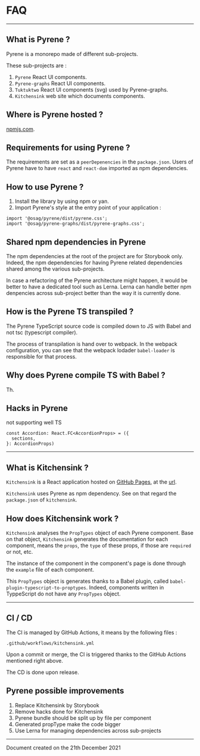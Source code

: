 # FAQ

----
## What is Pyrene ?
Pyrene is a monorepo made of different sub-projects.

These sub-projects are :
1. `Pyrene` React UI components.
2. `Pyrene-graphs` React UI components.
3. `Tuktuktwo` React UI components (svg) used by Pyrene-graphs.
4. `Kitchensink` web site which documents components.
## Where is Pyrene hosted ?
[npmjs.com](https://www.npmjs.com/package/@osag/pyrene).

## Requirements for using Pyrene ?
The requirements are set as a `peerDepenencies` in the `package.json`. Users of Pyrene have to have `react` and `react-dom` imported as npm dependencies.

## How to use Pyrene ?
1. Install the library by using npm or yan.
2. Import Pyrene's style at the entry point of your application :

```
import '@osag/pyrene/dist/pyrene.css';
import '@osag/pyrene-graphs/dist/pyrene-graphs.css';
```

## Shared npm dependencies in Pyrene
The npm dependencies at the root of the project are for Storybook only. Indeed, the npm dependencies for having Pyrene related dependencies shared among the various sub-projects.

In case a refactoring of the Pyrene architecture might happen, it would be better to have a dedicated tool such as Lerna. Lerna can handle better npm denpencies across sub-project better than the way it is currently done.


## How is the Pyrene TS transpiled ?
The Pyrene TypeScript source code is compiled down to JS with Babel and not tsc (typescript compiler).

The process of transpilation is hand over to webpack. In the webpack configuration, you can see that the webpack lodader `babel-loader` is responsible for that process.

## Why does Pyrene compile TS with Babel ?
Th.


## Hacks in Pyrene
not supporting well TS

```
const Accordion: React.FC<AccordionProps> = ({
  sections,
}: AccordionProps)
```


----
## What is Kitchensink ?
`Kitchensink` is a React application hosted on [GitHub Pages](https://pages.github.com/), at the [url](https://open-ch.github.io/pyrene/).

`Kitchensink` uses Pyrene as npm dependency. See on that regard the `package.json` of `kitchensink`.


## How does Kitchensink work ?
`Kitchensink` analyses the `PropTypes` object of each Pyrene component. Base on that object, `Kitchensink` generates the documentation for each component, means the `props`, the `type` of these props, if those are `required` or not, etc.

The instance of the component in the component's page is done through the `example` file of each component.

This `PropTypes` object is generates thanks to a Babel plugin, called `babel-plugin-typescript-to-proptypes`. Indeed, components written in TyppeScript do not have any `PropTypes` object.

----

## CI / CD
The CI is managed by GitHub Actions, it means by the following files :

```
.github/workflows/kitchensink.yml
```

Upon a commit or merge, the CI is triggered thanks to the GitHub Actions mentioned right above.

The CD is done upon release.


## Pyrene possible improvements

1) Replace Kitchensink by Storybook
2) Remove hacks done for Kitchensink
2) Pyrene bundle should be split up by file per component
3) Generated propType make the code bigger
4) Use Lerna for managing dependencies across sub-projects

----

Document created on the 21th December 2021 
